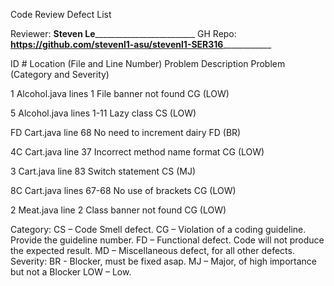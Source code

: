 Code Review Defect List

Reviewer: __Steven Le___________________________	GH Repo: __________https://github.com/stevenl1-asu/stevenl1-SER316______________________
	
	
ID #  Location (File and Line Number)	 Problem Description    Problem (Category  and   Severity) 
 				  

 1    Alcohol.java lines 1	         File banner not found           CG (LOW)

 5    Alcohol.java lines 1-11	         Lazy class		         CS (LOW)      

 FD   Cart.java line 68                  No need to increment dairy	 FD (BR)
				         

 4C   Cart.java line 37	                 Incorrect method name format    CG (LOW)
				         

 3    Cart.java line 83                  Switch statement                CS (MJ)

 8C   Cart.java lines 67-68              No use of brackets              CG (LOW)

 2    Meat.java line 2                   Class banner not found          CG (LOW)
				
Category:	CS – Code Smell defect. CG – Violation of a coding guideline. Provide the guideline number. FD – Functional defect. Code will not produce the expected result. MD – Miscellaneous defect, for all other defects.
Severity:       BR - Blocker, must be fixed asap. MJ – Major, of high importance but not a Blocker LOW – Low. 
